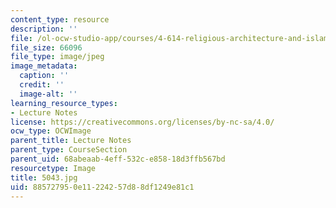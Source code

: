 ```yaml
---
content_type: resource
description: ''
file: /ol-ocw-studio-app/courses/4-614-religious-architecture-and-islamic-cultures-fall-2002/885727950e11224257d88df1249e81c1_5043.jpg
file_size: 66096
file_type: image/jpeg
image_metadata:
  caption: ''
  credit: ''
  image-alt: ''
learning_resource_types:
- Lecture Notes
license: https://creativecommons.org/licenses/by-nc-sa/4.0/
ocw_type: OCWImage
parent_title: Lecture Notes
parent_type: CourseSection
parent_uid: 68abeaab-4eff-532c-e858-18d3ffb567bd
resourcetype: Image
title: 5043.jpg
uid: 88572795-0e11-2242-57d8-8df1249e81c1
---
```

